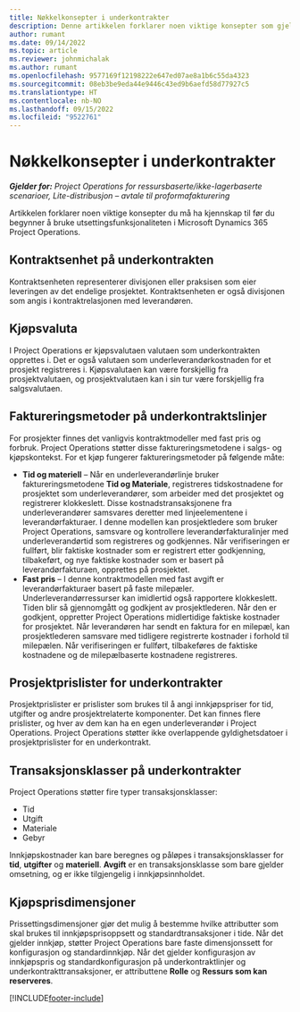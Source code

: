```yaml
---
title: Nøkkelkonsepter i underkontrakter
description: Denne artikkelen forklarer noen viktige konsepter som gjelder utsetting i Microsoft Dynamics 365 Project Operations.
author: rumant
ms.date: 09/14/2022
ms.topic: article
ms.reviewer: johnmichalak
ms.author: rumant
ms.openlocfilehash: 9577169f12198222e647ed07ae8a1b6c55da4323
ms.sourcegitcommit: 08eb3be9eda44e9446c43ed9b6aefd58d77927c5
ms.translationtype: HT
ms.contentlocale: nb-NO
ms.lasthandoff: 09/15/2022
ms.locfileid: "9522761"
---
```

# <a name="key-concepts-in-subcontracting"></a>Nøkkelkonsepter i underkontrakter


_**Gjelder for:** Project Operations for ressursbaserte/ikke-lagerbaserte scenarioer, Lite-distribusjon – avtale til proformafakturering_

Artikkelen forklarer noen viktige konsepter du må ha kjennskap til før du begynner å bruke utsettingsfunksjonaliteten i Microsoft Dynamics 365 Project Operations.

## <a name="contracting-unit-on-the-subcontract"></a>Kontraktsenhet på underkontrakten

Kontraktsenheten representerer divisjonen eller praksisen som eier leveringen av det endelige prosjektet. Kontraktsenheten er også divisjonen som angis i kontraktrelasjonen med leverandøren.

## <a name="purchase-currency"></a>Kjøpsvaluta

I Project Operations er kjøpsvalutaen valutaen som underkontrakten opprettes i. Det er også valutaen som underleverandørkostnaden for et prosjekt registreres i. Kjøpsvalutaen kan være forskjellig fra prosjektvalutaen, og prosjektvalutaen kan i sin tur være forskjellig fra salgsvalutaen.

## <a name="billing-methods-on-subcontract-lines"></a>Faktureringsmetoder på underkontraktslinjer

For prosjekter finnes det vanligvis kontraktmodeller med fast pris og forbruk. Project Operations støtter disse faktureringsmetodene i salgs- og kjøpskontekst. For et kjøp fungerer faktureringsmetoder på følgende måte:

- **Tid og materiell** – Når en underleverandørlinje bruker faktureringsmetodene **Tid og Materiale**, registreres tidskostnadene for prosjektet som underleverandører, som arbeider med det prosjektet og registrerer klokkeslett. Disse kostnadstransaksjonene fra underleverandører samsvares deretter med linjeelementene i leverandørfakturaer. I denne modellen kan prosjektledere som bruker Project Operations, samsvare og kontrollere leverandørfakturalinjer med underleverandørtid som registreres og godkjennes. Når verifiseringen er fullført, blir faktiske kostnader som er registrert etter godkjenning, tilbakeført, og nye faktiske kostnader som er basert på leverandørfakturaen, opprettes på prosjektet.
- **Fast pris** – I denne kontraktmodellen med fast avgift er leverandørfakturaer basert på faste milepæler. Underleverandørressurser kan imidlertid også rapportere klokkeslett. Tiden blir så gjennomgått og godkjent av prosjektlederen. Når den er godkjent, oppretter Project Operations midlertidige faktiske kostnader for prosjektet. Når leverandøren har sendt en faktura for en milepæl, kan prosjektlederen samsvare med tidligere registrerte kostnader i forhold til milepælen. Når verifiseringen er fullført, tilbakeføres de faktiske kostnadene og de milepælbaserte kostnadene registreres.

## <a name="project-price-lists-on-subcontracts"></a>Prosjektprislister for underkontrakter

Prosjektprislister er prislister som brukes til å angi innkjøpspriser for tid, utgifter og andre prosjektrelaterte komponenter. Det kan finnes flere prislister, og hver av dem kan ha en egen underleverandør i Project Operations. Project Operations støtter ikke overlappende gyldighetsdatoer i prosjektprislister for en underkontrakt.

## <a name="transaction-classes-on-subcontracts"></a>Transaksjonsklasser på underkontrakter

Project Operations støtter fire typer transaksjonsklasser:

- Tid
- Utgift
- Materiale
- Gebyr

Innkjøpskostnader kan bare beregnes og påløpes i transaksjonsklasser for **tid**, **utgifter** og **materiell**. **Avgift** er en transaksjonsklasse som bare gjelder omsetning, og er ikke tilgjengelig i innkjøpsinnholdet.

## <a name="purchase-pricing-dimensions"></a>Kjøpsprisdimensjoner

Prissettingsdimensjoner gjør det mulig å bestemme hvilke attributter som skal brukes til innkjøpsprisoppsett og standardtransaksjoner i tide. Når det gjelder innkjøp, støtter Project Operations bare faste dimensjonssett for konfigurasjon og standardinnkjøp. Når det gjelder konfigurasjon av innkjøpspris og standardkonfigurasjon på underkontraktlinjer og underkontrakttransaksjoner, er attributtene **Rolle** og **Ressurs som kan reserveres**.

[!INCLUDE[footer-include](../../includes/footer-banner.md)]

